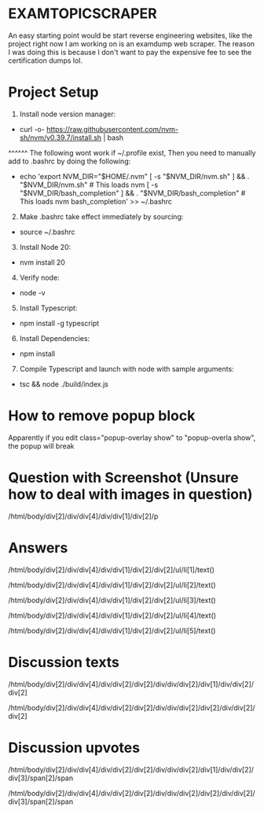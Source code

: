 # EXAMTOPICSCRAPER
An easy starting point would be start reverse engineering websites, like the project right now I am working on is an examdump web scraper. The reason I was doing this is because I don't want to pay the expensive fee to see the certification dumps lol. 

# Project Setup
1) Install node version manager:
- curl -o- https://raw.githubusercontent.com/nvm-sh/nvm/v0.39.7/install.sh | bash

^^^^^^
The following wont work if ~/.profile exist, Then you need to manually add to .bashrc by doing the following:
- echo 'export NVM_DIR="$HOME/.nvm"
[ -s "$NVM_DIR/nvm.sh" ] && \. "$NVM_DIR/nvm.sh"  # This loads nvm
[ -s "$NVM_DIR/bash_completion" ] && \. "$NVM_DIR/bash_completion"  # This loads nvm bash_completion' >> ~/.bashrc

2) Make .bashrc take effect immediately by sourcing:
- source ~/.bashrc

3) Install Node 20:
- nvm install 20

4) Verify node:
- node -v

5) Install Typescript:
- npm install -g typescript

6) Install Dependencies:
- npm install

7) Compile Typescript and launch with node with sample arguments:
- tsc && node ./build/index.js

# How to remove popup block
Apparently if you edit class="popup-overlay show" to "popup-overla show",
the popup will break


# Question with Screenshot (Unsure how to deal with images in question)
/html/body/div[2]/div/div[4]/div/div[1]/div[2]/p

# Answers
/html/body/div[2]/div/div[4]/div/div[1]/div[2]/div[2]/ul/li[1]/text()

/html/body/div[2]/div/div[4]/div/div[1]/div[2]/div[2]/ul/li[2]/text()

/html/body/div[2]/div/div[4]/div/div[1]/div[2]/div[2]/ul/li[3]/text()

/html/body/div[2]/div/div[4]/div/div[1]/div[2]/div[2]/ul/li[4]/text()

/html/body/div[2]/div/div[4]/div/div[1]/div[2]/div[2]/ul/li[5]/text()


# Discussion texts
/html/body/div[2]/div/div[4]/div/div[2]/div[2]/div/div/div[2]/div[1]/div/div[2]/div[2]

/html/body/div[2]/div/div[4]/div/div[2]/div[2]/div/div/div[2]/div[2]/div/div[2]/div[2]

# Discussion upvotes
/html/body/div[2]/div/div[4]/div/div[2]/div[2]/div/div/div[2]/div[1]/div/div[2]/div[3]/span[2]/span

/html/body/div[2]/div/div[4]/div/div[2]/div[2]/div/div/div[2]/div[2]/div/div[2]/div[3]/span[2]/span